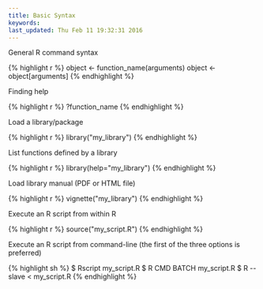 ```yaml
---
title: Basic Syntax
keywords: 
last_updated: Thu Feb 11 19:32:31 2016
---
```


General R command syntax


{% highlight r %}
object <- function_name(arguments) 
object <- object[arguments] 
{% endhighlight %}

Finding help


{% highlight r %}
?function_name
{% endhighlight %}

Load a library/package


{% highlight r %}
library("my_library") 
{% endhighlight %}

List functions defined by a library


{% highlight r %}
library(help="my_library")
{% endhighlight %}

Load library manual (PDF or HTML file)


{% highlight r %}
vignette("my_library") 
{% endhighlight %}

Execute an R script from within R


{% highlight r %}
source("my_script.R")
{% endhighlight %}

Execute an R script from command-line (the first of the three options is preferred)


{% highlight sh %}
$ Rscript my_script.R
$ R CMD BATCH my_script.R 
$ R --slave < my_script.R 
{% endhighlight %}


